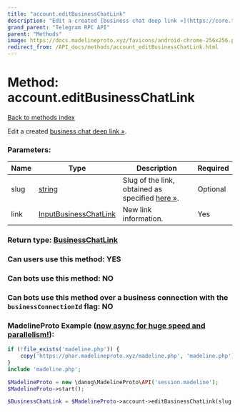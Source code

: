```yaml
---
title: "account.editBusinessChatLink"
description: "Edit a created [business chat deep link »](https://core.telegram.org/api/business#business-chat-links)."
grand_parent: "Telegram RPC API"
parent: "Methods"
image: https://docs.madelineproto.xyz/favicons/android-chrome-256x256.png
redirect_from: /API_docs/methods/account_editBusinessChatLink.html
---
```

# Method: account.editBusinessChatLink
[Back to methods index](index.html)



Edit a created [business chat deep link »](https://core.telegram.org/api/business#business-chat-links).

### Parameters:

| Name     |    Type       | Description | Required |
|----------|---------------|-------------|----------|
|slug|[string](/API_docs/types/string.html) | Slug of the link, obtained as specified [here »](https://core.telegram.org/api/links#business-chat-links). | Optional|
|link|[InputBusinessChatLink](/API_docs/types/InputBusinessChatLink.html) | New link information. | Yes|


### Return type: [BusinessChatLink](/API_docs/types/BusinessChatLink.html)

### Can users use this method: **YES**


### Can bots use this method: **NO**


### Can bots use this method over a business connection with the `businessConnectionId` flag: **NO**


### MadelineProto Example ([now async for huge speed and parallelism!](https://docs.madelineproto.xyz/docs/ASYNC.html)):


```php
if (!file_exists('madeline.php')) {
    copy('https://phar.madelineproto.xyz/madeline.php', 'madeline.php');
}
include 'madeline.php';

$MadelineProto = new \danog\MadelineProto\API('session.madeline');
$MadelineProto->start();

$BusinessChatLink = $MadelineProto->account->editBusinessChatLink(slug: 'string', link: $InputBusinessChatLink, );
```

